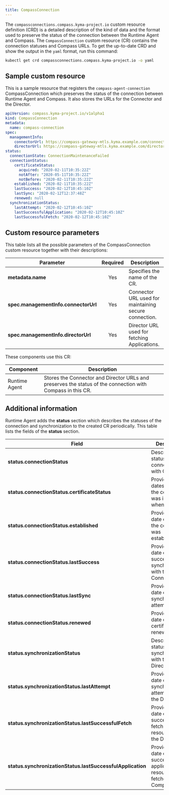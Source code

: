 ```yaml
---
title: CompassConnection
---
```


The `compassconnections.compass.kyma-project.io` custom resource definition (CRD) is a detailed description of the kind of data and the format used to preserve the status of the connection between the Runtime Agent and Compass. The `CompassConnection` custom resource (CR) contains the connection statuses and Compass URLs. To get the up-to-date CRD and show the output in the `yaml` format, run this command:

```bash
kubectl get crd compassconnections.compass.kyma-project.io -o yaml
```

## Sample custom resource

This is a sample resource that registers the `compass-agent-connection` CompassConnection which preserves the status of the connection between Runtime Agent and Compass. It also stores the URLs for the Connector and the Director. 

```yaml
apiVersion: compass.kyma-project.io/v1alpha1
kind: CompassConnection
metadata:
  name: compass-connection
spec:
  managementInfo:
    connectorUrl: https://compass-gateway-mtls.kyma.example.com/connector/graphql
    directorUrl: https://compass-gateway-mtls.kyma.example.com/director/graphql
status:
  connectionState: ConnectionMaintenanceFailed
  connectionStatus:
    certificateStatus:
      acquired: "2020-02-11T10:35:22Z"
      notAfter: "2020-05-11T10:35:22Z"
      notBefore: "2020-02-11T10:35:22Z"
    established: "2020-02-11T10:35:22Z"
    lastSuccess: "2020-02-12T10:45:10Z"
    lastSync: "2020-02-12T12:37:48Z"
    renewed: null
  synchronizationStatus:
    lastAttempt: "2020-02-12T10:45:10Z"
    lastSuccessfulApplication: "2020-02-12T10:45:10Z"
    lastSuccessfulFetch: "2020-02-12T10:45:10Z"
```

## Custom resource parameters

This table lists all the possible parameters of the CompassConnection custom resource together with their descriptions:

| **Parameter** | **Required** | **Description** |
|---------------|:------------:|-----------------|
| **metadata.name** | Yes | Specifies the name of the CR. |
| **spec.managementInfo.connectorUrl** | Yes | Connector URL used for maintaining secure connection. |
| **spec.managementInfo.directorUrl** | Yes | Director URL used for fetching Applications. |

These components use this CR:

| **Component** | **Description** |
|---------------|-----------------|
| Runtime Agent | Stores the Connector and Director URLs and preserves the status of the connection with Compass in this CR. |

## Additional information

Runtime Agent adds the **status** section which describes the statuses of the connection and synchronization to the created CR periodically. This table lists the fields of the **status** section.

| Field   |  Description |
|---------|-------------|
| **status.connectionStatus** | Describes the status of the connection with Compass. |
| **status.connectionStatus.certificateStatus** | Provides the dates of when the certificate was issued and when it expires. |
| **status.connectionStatus.established** | Provides the date of when the connection was established. |
| **status.connectionStatus.lastSuccess** | Provides the date of the last successful synchronization with the Connector. |
| **status.connectionStatus.lastSync** | Provides the date of the last synchronization attempt. |
| **status.connectionStatus.renewed** | Provides the date of the last certificate renewal. |
| **status.synchronizationStatus** | Describes the status of the synchronization with the Director. |
| **status.synchronizationStatus.lastAttempt** | Provides the date of the last synchronization attempt with the Director. |
| **status.synchronizationStatus.lastSuccessfulFetch** | Provides the date of the last successful fetch of resources from the Director. |
| **status.synchronizationStatus.lastSuccessfulApplication** | Provides the date of the last successful application of resources fetched from Compass. |